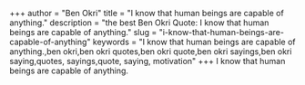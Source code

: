 +++
author = "Ben Okri"
title = "I know that human beings are capable of anything."
description = "the best Ben Okri Quote: I know that human beings are capable of anything."
slug = "i-know-that-human-beings-are-capable-of-anything"
keywords = "I know that human beings are capable of anything.,ben okri,ben okri quotes,ben okri quote,ben okri sayings,ben okri saying,quotes, sayings,quote, saying, motivation"
+++
I know that human beings are capable of anything.
